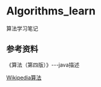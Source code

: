 # Algorithms_learn
算法学习笔记

参考资料
---------

《算法（第四版）》---java描述

[Wikipedia算法](https://zh.wikipedia.org/wiki/%E7%AE%97%E6%B3%95)
